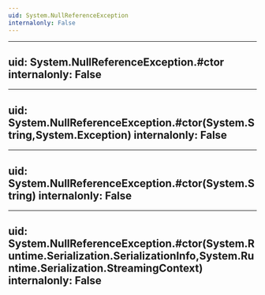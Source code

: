 ```yaml
---
uid: System.NullReferenceException
internalonly: False
---
```


---
uid: System.NullReferenceException.#ctor
internalonly: False
---

---
uid: System.NullReferenceException.#ctor(System.String,System.Exception)
internalonly: False
---

---
uid: System.NullReferenceException.#ctor(System.String)
internalonly: False
---

---
uid: System.NullReferenceException.#ctor(System.Runtime.Serialization.SerializationInfo,System.Runtime.Serialization.StreamingContext)
internalonly: False
---
